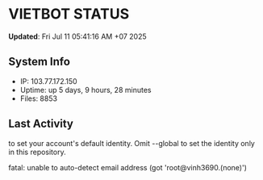 # VIETBOT STATUS
**Updated**: Fri Jul 11 05:41:16 AM +07 2025

## System Info
- IP: 103.77.172.150
- Uptime: up 5 days, 9 hours, 28 minutes
- Files: 8853

## Last Activity

to set your account's default identity.
Omit --global to set the identity only in this repository.

fatal: unable to auto-detect email address (got 'root@vinh3690.(none)')

